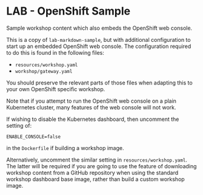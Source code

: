 LAB - OpenShift Sample
======================

Sample workshop content which also embeds the OpenShift web console.

This is a copy of ``lab-markdown-sample``, but with additional configuration
to start up an embedded OpenShift web console. The configuration required to
do this is found in the following files:

* ``resources/workshop.yaml``
* ``workshop/gateway.yaml``

You should preserve the relevant parts of those files when adapting this to
your own OpenShift specific workshop.

Note that if you attempt to run the OpenShift web console on a plain
Kubernetes cluster, many features of the web console will not work.

If wishing to disable the Kubernetes dashboard, then uncomment the setting
of:

```
ENABLE_CONSOLE=false
```

in the ``Dockerfile`` if building a workshop image.

Alternatively, uncomment the similar setting in ``resources/workshop.yaml``.
The latter will be required if you are going to use the feature of
downloading workshop content from a GitHub repository when using the
standard workshop dashboard base image, rather than build a custom workshop
image.
